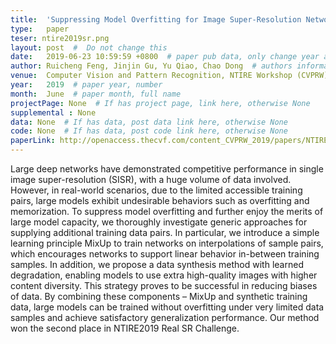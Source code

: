 ```yaml
---
title:  'Suppressing Model Overfitting for Image Super-Resolution Networks'  #  Paper title, covered by ''
type:   paper
teser: ntire2019sr.png
layout: post  #  Do not change this
date:   2019-06-23 10:59:59 +0800  # paper pub data, only change year and month according to this format
author: Ruicheng Feng, Jinjin Gu, Yu Qiao, Chao Dong  # authors information
venue:  Computer Vision and Pattern Recognition, NTIRE Workshop (CVPRW), 2019  # Where it be, ICCV and CVPR remove IEEE Conference on, 
year:   2019  # paper year, number
month:  June  # paper month, full name
projectPage: None  # If has project page, link here, otherwise None
supplemental : None
data: None  # If has data, post data link here, otherwise None
code: None  # If has data, post code link here, otherwise None
paperLink: http://openaccess.thecvf.com/content_CVPRW_2019/papers/NTIRE/Feng_Suppressing_Model_Overfitting_for_Image_Super-Resolution_Networks_CVPRW_2019_paper.pdf  # post paper pdf link here
---
```


Large deep networks have demonstrated competitive performance in single image super-resolution (SISR), with a huge volume of data involved. However, in real-world scenarios, due to the limited accessible training pairs, large models exhibit undesirable behaviors such as overfitting and memorization. To suppress model overfitting and further enjoy the merits of large model capacity, we thoroughly investigate generic approaches for supplying additional training data pairs. In particular, we introduce a simple learning principle MixUp to train networks on interpolations of sample pairs, which encourages networks to support linear behavior in-between training samples. In addition, we propose a data synthesis method with learned degradation, enabling models to use extra high-quality images with higher content diversity. This strategy proves to be successful in reducing biases of data. By combining these components – MixUp and synthetic training data, large models can be trained without overfitting under very limited data samples and achieve satisfactory generalization performance. Our method won the second place in NTIRE2019 Real SR Challenge.